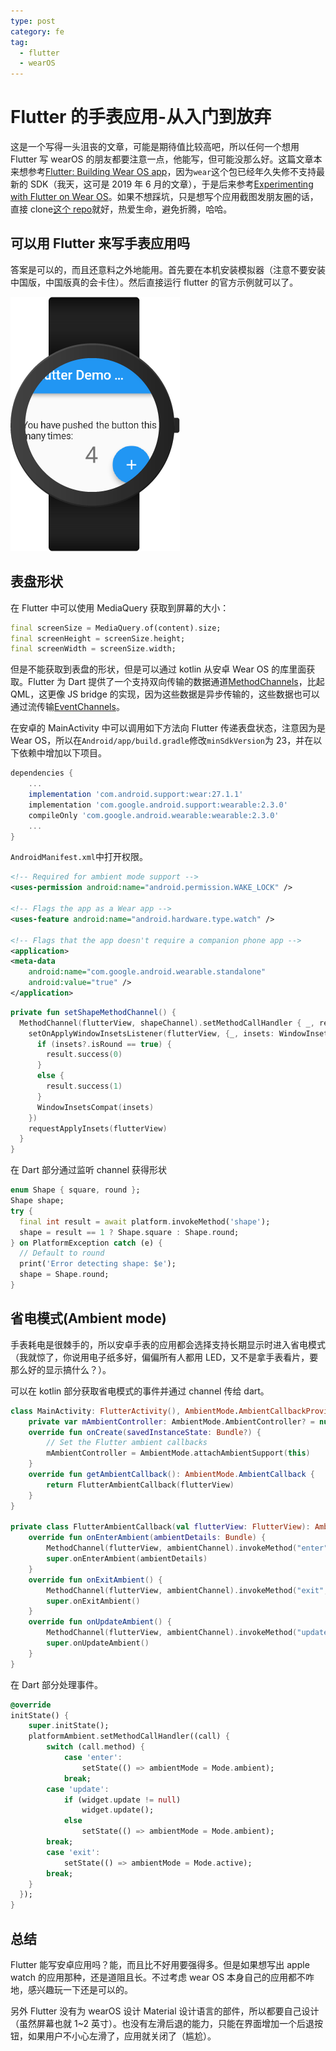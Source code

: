 ```yaml
---
type: post
category: fe
tag:
  - flutter
  - wearOS
---
```


# Flutter 的手表应用-从入门到放弃

这是一个写得一头沮丧的文章，可能是期待值比较高吧，所以任何一个想用 Flutter 写 wearOS 的朋友都要注意一点，他能写，但可能没那么好。这篇文章本来想参考[Flutter: Building Wear OS app](https://medium.com/flutter-community/flutter-building-wearos-app-fedf0f06d1b4)，因为`wear`这个包已经年久失修不支持最新的 SDK（我天，这可是 2019 年 6 月的文章），于是后来参考[Experimenting with Flutter on Wear OS](https://medium.com/@mjohnsullivan/experimenting-with-flutter-on-wear-os-f789d843f2ef)。如果不想踩坑，只是想写个应用截图发朋友圈的话，直接 clone[这个 repo](https://github.com/sbis04/flutter_os_wear)就好，热爱生命，避免折腾，哈哈。

## 可以用 Flutter 来写手表应用吗

答案是可以的，而且还意料之外地能用。首先要在本机安装模拟器（注意不要安装中国版，中国版真的会卡住）。然后直接运行 flutter 的官方示例就可以了。

![模拟器下的Flutter示例](./2020-05-10-flutter-watch.png)

## 表盘形状

在 Flutter 中可以使用 MediaQuery 获取到屏幕的大小：

```dart
final screenSize = MediaQuery.of(content).size;
final screenHeight = screenSize.height;
final screenWidth = screenSize.width;
```

但是不能获取到表盘的形状，但是可以通过 kotlin 从安卓 Wear OS 的库里面获取。Flutter 为 Dart 提供了一个支持双向传输的数据通道[MethodChannels](https://flutter.io/platform-channels/)，比起 QML，这更像 JS bridge 的实现，因为这些数据是异步传输的，这些数据也可以通过流传输[EventChannels](https://docs.flutter.io/flutter/services/EventChannel-class.html)。

在安卓的 MainActivity 中可以调用如下方法向 Flutter 传递表盘状态，注意因为是 Wear OS，所以在`Android/app/build.gradle`修改`minSdkVersion`为 23，并在以下依赖中增加以下项目。

```groovy
dependencies {
    ...
    implementation 'com.android.support:wear:27.1.1'
    implementation 'com.google.android.support:wearable:2.3.0'
    compileOnly 'com.google.android.wearable:wearable:2.3.0'
    ...
}
```

`AndroidManifest.xml`中打开权限。

```xml
<!-- Required for ambient mode support -->
<uses-permission android:name="android.permission.WAKE_LOCK" />

<!-- Flags the app as a Wear app -->
<uses-feature android:name="android.hardware.type.watch" />

<!-- Flags that the app doesn't require a companion phone app -->
<application>
<meta-data
    android:name="com.google.android.wearable.standalone"
    android:value="true" />
</application>
```

```kotlin
private fun setShapeMethodChannel() {
  MethodChannel(flutterView, shapeChannel).setMethodCallHandler { _, result ->
    setOnApplyWindowInsetsListener(flutterView, {_, insets: WindowInsetsCompat? ->
      if (insets?.isRound == true) {
        result.success(0)
      }
      else {
        result.success(1)
      }
      WindowInsetsCompat(insets)
    })
    requestApplyInsets(flutterView)
  }
}
```

在 Dart 部分通过监听 channel 获得形状

```dart
enum Shape { square, round };
Shape shape;
try {
  final int result = await platform.invokeMethod('shape');
  shape = result == 1 ? Shape.square : Shape.round;
} on PlatformException catch (e) {
  // Default to round
  print('Error detecting shape: $e');
  shape = Shape.round;
}
```

## 省电模式(Ambient mode)

手表耗电是很棘手的，所以安卓手表的应用都会选择支持长期显示时进入省电模式（我就惊了，你说用电子纸多好，偏偏所有人都用 LED，又不是拿手表看片，要那么好的显示搞什么？）。

可以在 kotlin 部分获取省电模式的事件并通过 channel 传给 dart。

```kotlin
class MainActivity: FlutterActivity(), AmbientMode.AmbientCallbackProvider {
    private var mAmbientController: AmbientMode.AmbientController? = null
    override fun onCreate(savedInstanceState: Bundle?) {
        // Set the Flutter ambient callbacks
        mAmbientController = AmbientMode.attachAmbientSupport(this)
    }
    override fun getAmbientCallback(): AmbientMode.AmbientCallback {
        return FlutterAmbientCallback(flutterView)
    }
}

private class FlutterAmbientCallback(val flutterView: FlutterView): AmbientMode.AmbientCallback() {
    override fun onEnterAmbient(ambientDetails: Bundle) {
        MethodChannel(flutterView, ambientChannel).invokeMethod("enter", null)
        super.onEnterAmbient(ambientDetails)
    }
    override fun onExitAmbient() {
        MethodChannel(flutterView, ambientChannel).invokeMethod("exit", null)
        super.onExitAmbient()
    }
    override fun onUpdateAmbient() {
        MethodChannel(flutterView, ambientChannel).invokeMethod("update", null)
        super.onUpdateAmbient()
    }
}
```

在 Dart 部分处理事件。

```dart
@override
initState() {
    super.initState();
    platformAmbient.setMethodCallHandler((call) {
        switch (call.method) {
            case 'enter':
                setState(() => ambientMode = Mode.ambient);
            break;
        case 'update':
            if (widget.update != null)
                widget.update();
            else
                setState(() => ambientMode = Mode.ambient);
        break;
        case 'exit':
            setState(() => ambientMode = Mode.active);
        break;
    }
  });
}
```

## 总结

Flutter 能写安卓应用吗？能，而且比不好用要强得多。但是如果想写出 apple watch 的应用那种，还是道阻且长。不过考虑 wear OS 本身自己的应用都不咋地，感兴趣玩一下还是可以的。

另外 Flutter 没有为 wearOS 设计 Material 设计语言的部件，所以都要自己设计（虽然屏幕也就 1~2 英寸）。也没有左滑后退的能力，只能在界面增加一个后退按钮，如果用户不小心左滑了，应用就关闭了（尴尬）。
